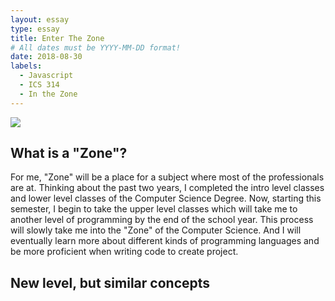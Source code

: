 ```yaml
---
layout: essay
type: essay
title: Enter The Zone
# All dates must be YYYY-MM-DD format!
date: 2018-08-30
labels:
  - Javascript
  - ICS 314
  - In the Zone
---
```


<img class="ui medium left floated image" src="../images/rtfm.png">

## What is a "Zone"?

For me, "Zone" will be a place for a subject where most of the professionals are at. Thinking about the past two years, I completed the intro level classes and lower level classes of the Computer Science Degree. Now, starting this semester, I begin to take the upper level classes which will take me to another level of programming by the end of the school year. This process will slowly take me into the "Zone" of the Computer Science. And I will eventually learn more about different kinds of programming languages and be more proficient when writing code to create project. 

## New level, but similar concepts





